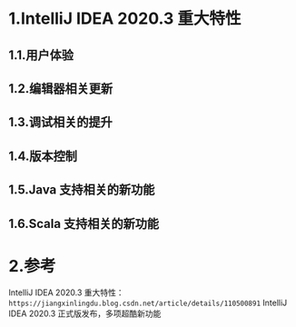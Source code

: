 # 1.IntelliJ IDEA 2020.3 重大特性

## 1.1.用户体验

## 1.2.编辑器相关更新
## 1.3.调试相关的提升
## 1.4.版本控制
## 1.5.Java 支持相关的新功能
## 1.6.Scala 支持相关的新功能
# 2.参考
IntelliJ IDEA 2020.3 重大特性：`https://jiangxinlingdu.blog.csdn.net/article/details/110500891`
IntelliJ IDEA 2020.3 正式版发布，多项超酷新功能

